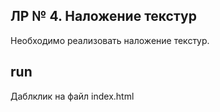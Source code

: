 ## ЛР № 4. Наложение текстур

Необходимо реализовать наложение текстур.

## run

Даблклик на файл index.html